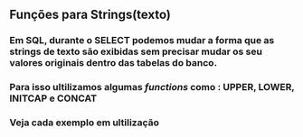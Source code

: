 ## Funções para Strings(texto)
### Em SQL, durante o SELECT podemos mudar a forma que as strings de texto são exibidas sem precisar mudar os seu valores originais dentro das tabelas do banco.
### Para isso ultilizamos algumas _functions_ como : UPPER, LOWER, INITCAP e CONCAT
### Veja cada exemplo em ultilização
